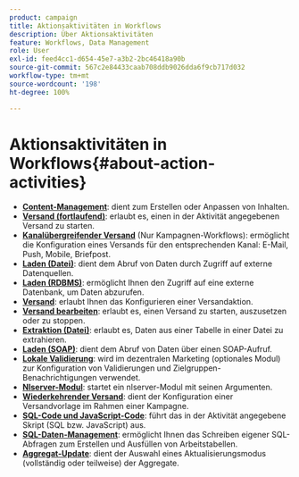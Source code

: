 ```yaml
---
product: campaign
title: Aktionsaktivitäten in Workflows
description: Über Aktionsaktivitäten
feature: Workflows, Data Management
role: User
exl-id: feed4cc1-d654-45e7-a3b2-2bc46418a90b
source-git-commit: 567c2e84433caab708ddb9026dda6f9cb717d032
workflow-type: tm+mt
source-wordcount: '198'
ht-degree: 100%

---
```


# Aktionsaktivitäten in Workflows{#about-action-activities}

* **[Content-Management](content-management.md)**: dient zum Erstellen oder Anpassen von Inhalten.
* **[Versand (fortlaufend)](continuous-delivery.md)**: erlaubt es, einen in der Aktivität angegebenen Versand zu starten.
* **[Kanalübergreifender Versand](cross-channel-deliveries.md)** (Nur Kampagnen-Workflows): ermöglicht die Konfiguration eines Versands für den entsprechenden Kanal: E-Mail, Push, Mobile, Briefpost.
* **[Laden (Datei)](data-loading--rdbms-.md)**: dient dem Abruf von Daten durch Zugriff auf externe Datenquellen.
* **[Laden (RDBMS)](data-loading--rdbms-.md)**: ermöglicht Ihnen den Zugriff auf eine externe Datenbank, um Daten abzurufen.
* **[Versand](delivery.md)**: erlaubt Ihnen das Konfigurieren einer Versandaktion.
* **[Versand bearbeiten](delivery-control.md)**: erlaubt es, einen Versand zu starten, auszusetzen oder zu stoppen.
* **[Extraktion (Datei)](extraction--file-.md)**: erlaubt es, Daten aus einer Tabelle in einer Datei zu extrahieren.
* **[Laden (SOAP)](loading-soap.md)**: dient dem Abruf von Daten über einen SOAP-Aufruf.
* **[Lokale Validierung](local-approval.md)**: wird im dezentralen Marketing (optionales Modul) zur Konfiguration von Validierungen und Zielgruppen-Benachrichtigungen verwendet.
* **[Nlserver-Modul](nlserver-module.md)**: startet ein nlserver-Modul mit seinen Argumenten.
* **[Wiederkehrender Versand](recurring-delivery.md)**: dient der Konfiguration einer Versandvorlage im Rahmen einer Kampagne.
* **[SQL-Code und JavaScript-Code](sql-code-and-javascript-code.md)**: führt das in der Aktivität angegebene Skript (SQL bzw. JavaScript) aus.
* **[SQL-Daten-Management](sql-data-management.md)**: ermöglicht Ihnen das Schreiben eigener SQL-Abfragen zum Erstellen und Ausfüllen von Arbeitstabellen.
* **[Aggregat-Update](update-aggregate.md)**: dient der Auswahl eines Aktualisierungsmodus (vollständig oder teilweise) der Aggregate.
